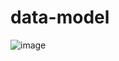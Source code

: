 # data-model
![image](https://github.com/psareen98/data-model/assets/160469767/62ede3e0-ca78-4502-9fbc-aa9a14c52477)

